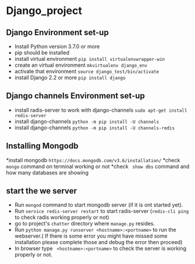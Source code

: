 # Django_project

## Django Environment set-up
* Install Python version 3.7.0 or more
* pip should be installed
* install virtual environment 
    ```pip install virtualenvwrapper-win```
* create an virtual environment
    ```mkvirtualenv django_env```
* activate that environment
    ```source django_test/bin/activate ```
* install Django 2.2 or more
    ```pip install django ```
    
## Django channels Environment set-up
* install radis-server to work with django-channels
```sudo apt-get install redis-server```
* install django-channels
```python -m pip install -U channels```
* install django-channels
```python -m pip install -U channels-redis```

## Installing Mongodb
*install mongodb
```https://docs.mongodb.com/v3.6/installation/```
*check ```mongo``` command on terminal working or not
*check ``` show dbs``` command and how many databases are showing

## start the we server
* Run ```mongod``` command to start mongodb server (if it is ont started yet).
* Run ```service redis-server restart``` to start radis-server (```redis-cli ping``` to check radis working properly or not)
* go to project's ```chatter``` directory where ```manage.py``` resides.
* Run ```python manage.py runserver <hostname>:<portname>``` to run the webserver.( If there is some error you might have missed some installation please complete those and debug the error then proceed)
* In browser type ``` <hostname>:<portname>``` to check the server is working properly or not.
